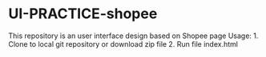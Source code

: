 # UI-PRACTICE-shopee
This repository is an user interface design based on Shopee page
<space><space>
Usage:
      1. Clone to local git repository or download zip file
      2. Run file index.html 
